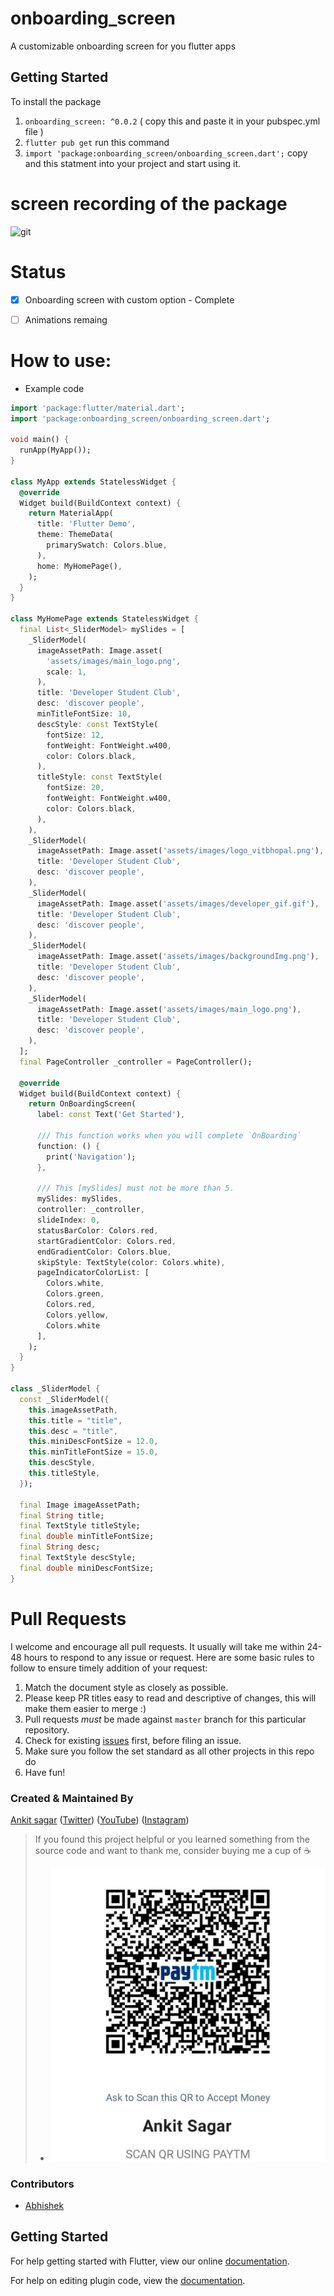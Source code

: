 # onboarding_screen
A customizable onboarding screen for you flutter apps

## Getting Started

To install the package
1. `onboarding_screen: ^0.0.2` ( copy this and paste it in your pubspec.yml file )
2. `flutter pub get` run this command
3. `import 'package:onboarding_screen/onboarding_screen.dart';` copy and this statment into your project and start using it.

# screen recording of the package
![git](./readme_files/demo.gif)

# Status
- [x] Onboarding screen with custom option - Complete
- [ ] Animations remaing


# How to use:
* Example code

```dart
import 'package:flutter/material.dart';
import 'package:onboarding_screen/onboarding_screen.dart';

void main() {
  runApp(MyApp());
}

class MyApp extends StatelessWidget {
  @override
  Widget build(BuildContext context) {
    return MaterialApp(
      title: 'Flutter Demo',
      theme: ThemeData(
        primarySwatch: Colors.blue,
      ),
      home: MyHomePage(),
    );
  }
}

class MyHomePage extends StatelessWidget {
  final List<_SliderModel> mySlides = [
    _SliderModel(
      imageAssetPath: Image.asset(
        'assets/images/main_logo.png',
        scale: 1,
      ),
      title: 'Developer Student Club',
      desc: 'discover people',
      minTitleFontSize: 10,
      descStyle: const TextStyle(
        fontSize: 12,
        fontWeight: FontWeight.w400,
        color: Colors.black,
      ),
      titleStyle: const TextStyle(
        fontSize: 20,
        fontWeight: FontWeight.w400,
        color: Colors.black,
      ),
    ),
    _SliderModel(
      imageAssetPath: Image.asset('assets/images/logo_vitbhopal.png'),
      title: 'Developer Student Club',
      desc: 'discover people',
    ),
    _SliderModel(
      imageAssetPath: Image.asset('assets/images/developer_gif.gif'),
      title: 'Developer Student Club',
      desc: 'discover people',
    ),
    _SliderModel(
      imageAssetPath: Image.asset('assets/images/backgroundImg.png'),
      title: 'Developer Student Club',
      desc: 'discover people',
    ),
    _SliderModel(
      imageAssetPath: Image.asset('assets/images/main_logo.png'),
      title: 'Developer Student Club',
      desc: 'discover people',
    ),
  ];
  final PageController _controller = PageController();

  @override
  Widget build(BuildContext context) {
    return OnBoardingScreen(
      label: const Text('Get Started'),

      /// This function works when you will complete `OnBoarding`
      function: () {
        print('Navigation');
      },

      /// This [mySlides] must not be more than 5.
      mySlides: mySlides,
      controller: _controller,
      slideIndex: 0,
      statusBarColor: Colors.red,
      startGradientColor: Colors.red,
      endGradientColor: Colors.blue,
      skipStyle: TextStyle(color: Colors.white),
      pageIndicatorColorList: [
        Colors.white,
        Colors.green,
        Colors.red,
        Colors.yellow,
        Colors.white
      ],
    );
  }
}

class _SliderModel {
  const _SliderModel({
    this.imageAssetPath,
    this.title = "title",
    this.desc = "title",
    this.miniDescFontSize = 12.0,
    this.minTitleFontSize = 15.0,
    this.descStyle,
    this.titleStyle,
  });

  final Image imageAssetPath;
  final String title;
  final TextStyle titleStyle;
  final double minTitleFontSize;
  final String desc;
  final TextStyle descStyle;
  final double miniDescFontSize;
}


```


# Pull Requests

I welcome and encourage all pull requests. It usually will take me within 24-48 hours to respond to any issue or request. Here are some basic rules to follow to ensure timely addition of your request:

1.  Match the document style as closely as possible.
2.  Please keep PR titles easy to read and descriptive of changes, this will make them easier to merge :)
3.  Pull requests _must_ be made against `master` branch for this particular repository.
4.  Check for existing [issues](https://github.com/woinbo/onboarding_screen/issues) first, before filing an issue.
5.  Make sure you follow the set standard as all other projects in this repo do
6.  Have fun!

### Created & Maintained By

[Ankit sagar](https://github.com/woinbo) ([Twitter](https://www.twitter.com/woinbo)) ([YouTube](https://www.youtube.com/c/beximo))
([Instagram](https://www.instagram.com/woinbo))

> If you found this project helpful or you learned something from the source code and want to thank me, consider buying me a cup of :coffee:
>
> - ![PayTm](./readme_files/PayTM.jpg)

### Contributors
* [Abhishek](https://github.com/Abhishek01039)



## Getting Started

For help getting started with Flutter, view our online
[documentation](http://flutter.io/).

For help on editing plugin code, view the [documentation](https://flutter.io/platform-plugins/#edit-code).
